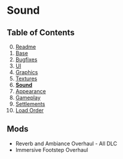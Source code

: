 # Sound

## Table of Contents

0. [Readme](./README.md)
1. [Base](./1.BASE.md)
2. [Bugfixes](./2.BUGFIXES.md)
3. [UI](./3.UI.md)
4. [Graphics](./4.GRAPHICS.md)
5. [Textures](./5.TEXTURES.md)
6. **[Sound](./6.SOUND.md)**
7. [Appearance](./7.APPEARANCE.md)
8. [Gameplay](./8.GAMEPLAY.md)
9. [Settlements](./9.SETTLEMENTS.md)
10. [Load Order](./0.LOAD_ORDER.md)

## Mods

- Reverb and Ambiance Overhaul - All DLC
- Immersive Footstep Overhaul
